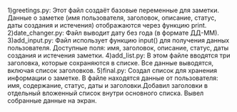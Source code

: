1)greetings.py: Этот файл создаёт базовые переменные для заметки. Данные о заметке (имя пользователя, заголовок, описание, статус, даты создания и истечения) отображаются через функцию print.
2)date_changer.py: Файл выводит дату без года (в формате ДД-ММ).
3)add_input.py: Файл использует функцию input() для получения данных пользователя. Доступные поля: имя, заголовок, описание, статус, даты создания и истечения заметки. 
4)add_list.py: В этом файле вводятся три заголовка, которые сохраняются в списке. Все данные выводятся, включая список заголовков. 
5)final.py: Создал список для хранения информации о заметке. В файле находятся данные от пользователя: имя, содержание, статус, даты и заголовки.Добавил заголовки в отдельный вложенный список внутри основного списка.
Вывел собранные данные на экран.
